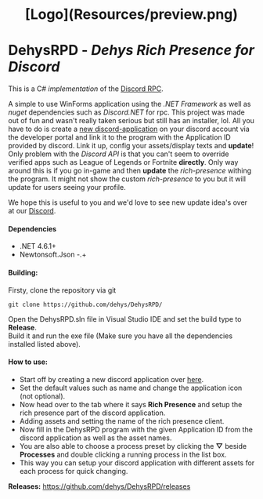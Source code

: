 <h1 align="center">[Logo](Resources/preview.png)</h1>

# DehysRPD - _Dehys Rich Presence for Discord_
This is a C# _implementation_ of the [Discord RPC](https://github.com/discordapp/discord-rpc).

A simple to use WinForms application using the _.NET Framework_ as well as _nuget_ dependencies such as _Discord.NET_ for rpc.
This project was made out of fun and wasn't really taken serious but still has an installer, lol. All you 
have to do is create a [new discord-application](https://github.com/SinisterRectus/Discordia/wiki/Setting-up-a-Discord-application) on your discord account via the developer portal and link it to the program
with the Application ID provided by discord. Link it up, config your assets/display texts and **update**! Only problem with the
_Discord API_ is that you can't seem to override verified apps such as League of Legends or Fortnite **directly**. Only way around this
is if you go in-game and then **update** the _rich-presence_ withing the program. It might not show the custom _rich-presence_ to you
but it will update for users seeing your profile.

We hope this is useful to you and we'd love to see new update idea's over at our [Discord](https://discord.gg/3JVTjhn).

#### Dependencies
 - .NET 4.6.1+
 - Newtonsoft.Json -.+
 
#### Building:
Firsty, clone the repository via git
```
git clone https://github.com/dehys/DehysRPD/
```

Open the DehysRPD.sln file in Visual Studio IDE and set the build type to **Release**.  
Build it and run the exe file (Make sure you have all the dependencies installed listed above).

#### How to use:
- Start off by creating a new discord application over [here](https://discordapp.com/developers/applications).  
- Set the default values such as name and change the application icon (not optional).  
- Now head over to the tab where it says **Rich Presence** and setup the rich presence part of the discord application.  
- Adding assets and setting the name of the rich presence client.  
- Now fill in the DehysRPD program with the given Application ID from the discord application as well as the asset names.  
- You are also able to choose a process preset by clicking the **▽** beside **Processes** and double clicking a running process in the list box.  
- This way you can setup your discord application with different assets for each process for quick changing.  

**Releases:** https://github.com/dehys/DehysRPD/releases
